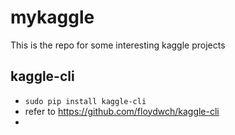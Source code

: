 # mykaggle
This is the repo for some interesting kaggle projects

## kaggle-cli
* `sudo pip install kaggle-cli`
* refer to https://github.com/floydwch/kaggle-cli
* 
